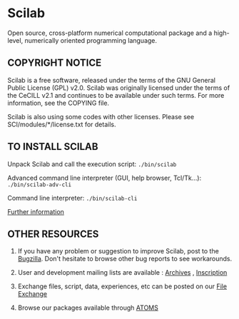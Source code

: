 Scilab
======

Open source, cross-platform numerical computational package and a high-level, numerically oriented programming language.

COPYRIGHT NOTICE
----------------

Scilab is a free software, released under the terms of the GNU General Public
License (GPL) v2.0. Scilab was originally licensed under the terms of
the CeCILL v2.1 and continues to be available under such terms.
For more information, see the COPYING file.

Scilab is also using some codes with other licenses. Please see
SCI/modules/*/license.txt for details.


TO INSTALL SCILAB
-----------------

Unpack Scilab and call the execution script:
`./bin/scilab`

Advanced command line interpreter (GUI, help browser, Tcl/Tk...):
`./bin/scilab-adv-cli`

Command line interpreter:
`./bin/scilab-cli`

[Further information](http://wiki.scilab.org/howto/install/linux)


OTHER RESOURCES
---------------

 1. If you have any problem or suggestion to improve Scilab, post to the
     [Bugzilla](http://bugzilla.scilab.org/).
     Don't hesitate to browse other bug reports to see workarounds.

 2. User and development mailing lists are available :
     [Archives](http://mailinglists.scilab.org) ,
     [Inscription](http://www.scilab.org/communities/developer_zone/tools/mailing_list)

 3. Exchange files, script, data, experiences, etc can be posted on our
    [File Exchange](http://fileexchange.scilab.org)

 4. Browse our packages available through [ATOMS](http://atoms.scilab.org)

